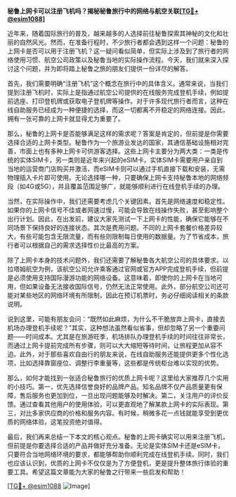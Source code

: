 **秘鲁上网卡可以注册飞机吗？揭秘秘鲁旅行中的网络与航空关联[[TG💪+ @esim1088](https://t.me/s/esim1088)]**

近年来，随着国际旅行的普及，越来越多的人选择前往秘鲁探索其神秘的文化和壮丽的自然风光。然而，在准备行程时，不少旅行者都会遇到这样一个问题：秘鲁的上网卡是否可以用于注册飞机？这一疑问看似简单，但实际上涉及到了旅行者的网络使用习惯、航空公司政策以及秘鲁当地的实际操作流程。今天，我们就来深入探讨这个问题，并为即将踏上秘鲁之旅的朋友们提供一份详尽的解答。

首先，我们需要明确“注册飞机”这个概念在旅行中的具体含义。通常来说，当我们提到注册飞机时，实际上是指通过航空公司提供的在线服务完成登机手续，例如提前选座、打印登机牌或获取电子登机牌等操作。对于许多现代旅行者而言，这种在线自助服务已经成为一种便捷的选择，而这一切都离不开稳定的网络连接。因此，拥有一张可靠的上网卡就显得尤为重要了。

那么，秘鲁的上网卡是否能够满足这样的需求呢？答案是肯定的，但前提是你需要选择合适的上网卡类型。秘鲁作为一个旅游业发达的国家，其通信基础设施相对完善，市面上也有多种上网卡可供游客选择。这些上网卡主要分为两大类：一类是传统的实体SIM卡，另一类则是近年来兴起的eSIM卡。实体SIM卡需要用户亲自到当地的运营商门店购买并激活，而eSIM卡则可以通过手机直接下载和安装，无需物理插入卡片即可使用。无论选择哪一种，只要确保上网卡支持秘鲁本地的网络频段（如4G或5G），并且覆盖范围足够广，就能够顺利进行在线登机手续的办理。

当然，在实际操作中，我们还需要考虑几个关键因素。首先是网络速度和稳定性。如果你的上网卡信号不佳或者网速过慢，可能会导致在线操作失败，甚至影响整个出行计划。因此，在出发前，建议大家先测试一下上网卡的性能，确保它能够在不同场景下保持良好的连接状态。其次是费用问题。不同的上网卡套餐价格差异较大，有些可能包含无限流量，而有些则限制每日使用的数据量。为了节省成本，旅行者可以根据自己的需求选择性价比最高的方案。

除了上网卡本身的技术问题外，我们还需要了解秘鲁各大航空公司的具体要求。以拉塔姆航空为例，该航空公司允许乘客通过官网或官方APP完成登机手续，但前提是必须使用支持国际漫游功能的网络设备。这意味着，即使你的上网卡在当地可用，但如果设备无法接收国际信号，仍然无法正常使用。此外，部分航空公司还可能对某些地区的网络环境有所限制，因此在预订机票时，务必仔细阅读相关的条款说明。

说到这里，可能有朋友会问：“既然如此麻烦，为什么不干脆放弃上网卡，直接去机场办理登机手续呢？”其实，这种想法虽然看似省事，但却忽略了另一个重要问题——时间成本。尤其是在旅游旺季，机场排队办理登机手续的时间往往非常长，而通过上网卡提前完成所有步骤，则可以大大缩短等待时间，让旅程更加从容不迫。此外，对于那些喜欢自由行的朋友来说，在线自助服务还能提供更多个性化选项，比如选择靠窗座位、调整行李重量等，这些都是传统柜台难以实现的优势。

那么，如何才能找到一张适合秘鲁旅行的优质上网卡呢？这里给大家推荐几个实用的小技巧。第一，优先选择信誉良好的品牌产品。知名品牌不仅产品质量更有保障，售后服务也更加到位，一旦出现问题能够及时解决。第二，关注用户的评价反馈。通过查看其他用户的使用体验，可以更直观地了解某款上网卡的实际表现。第三，对比多家供应商的价格和服务内容。有时候，稍微多花一点钱就能享受到更优质的网络体验，这笔投资绝对值得。

最后，我们再来总结一下本文的核心观点。秘鲁的上网卡确实可以用来注册飞机，但前提是你要选择合适的产品并做好充分准备。无论是实体SIM卡还是eSIM卡，只要符合当地网络环境的要求，都能够帮助你顺利完成在线登机手续。同时，我们也应该认识到，优质的上网卡不仅仅是为了方便登机，更是提升整体旅行体验的重要工具。希望这篇文章能为大家的秘鲁之行带来一些启发和帮助！

[[TG💪+ @esim1088](https://t.me/s/esim1088) ![Image](https://i.postimg.cc/4NQfJmqS/Snipaste-2025-05-13-00-14-12.png)]